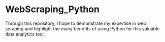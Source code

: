# WebScraping_Python
Through this repository, I hope to demonstrate my expertise in web scraping and highlight the many benefits of using Python for this valuable data analytics tool.
